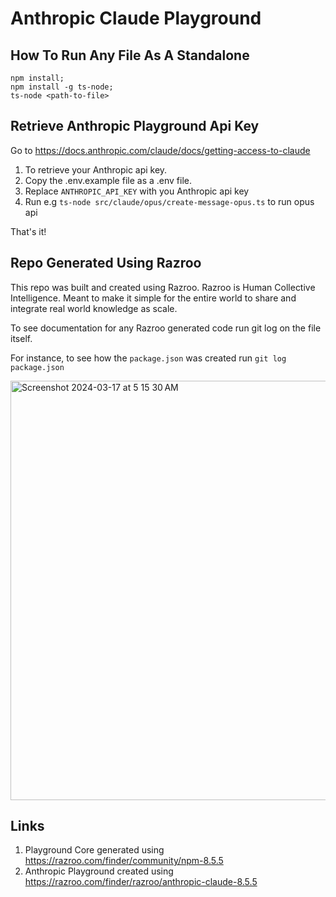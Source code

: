 # Anthropic Claude Playground

## How To Run Any File As A Standalone

```
npm install;
npm install -g ts-node;
ts-node <path-to-file>
```

## Retrieve Anthropic Playground Api Key 

Go to https://docs.anthropic.com/claude/docs/getting-access-to-claude

1. To retrieve your Anthropic api key. 
2. Copy the .env.example file as a .env 
file. 
3. Replace `ANTHROPIC_API_KEY` with you
Anthropic api key 
4. Run e.g `ts-node src/claude/opus/create-message-opus.ts` to run opus api

That's it!

## Repo Generated Using Razroo
This repo was built and created using Razroo. Razroo is Human Collective Intelligence. Meant to make it simple 
for the entire world to share and integrate real world knowledge as scale. 

To see documentation for any Razroo generated code run git log on the file itself. 

For instance, to see how the `package.json` was created run `git log package.json`

<img width="671" alt="Screenshot 2024-03-17 at 5 15 30 AM" src="https://github.com/razroo/anthropic-claude-playground/assets/8540141/c28169d7-cd7f-464a-b7d9-c19970823892">

## Links

1. Playground Core generated using https://razroo.com/finder/community/npm-8.5.5
2. Anthropic Playground created using https://razroo.com/finder/razroo/anthropic-claude-8.5.5
